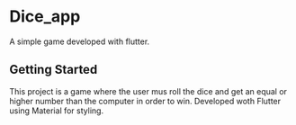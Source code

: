 # Dice_app

A simple game developed with flutter.

## Getting Started

This project is a game where the user mus roll the dice and get an equal or higher number than the computer in order to win.
Developed woth Flutter using Material for styling.

